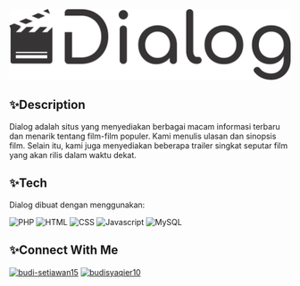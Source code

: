 ![Logo](assets/img/logo-hitam.png)

## ✨Description

Dialog adalah situs yang menyediakan berbagai macam informasi terbaru dan menarik tentang film-film populer. Kami menulis ulasan dan sinopsis film. Selain itu, kami juga menyediakan beberapa trailer singkat seputar film yang akan rilis dalam waktu dekat.

## ✨Tech

Dialog dibuat dengan menggunakan:

![PHP](https://img.shields.io/badge/-PHP-yellow)
![HTML](https://img.shields.io/badge/-HTML-yellow)
![CSS](https://img.shields.io/badge/-CSS-yellow)
![Javascript](https://img.shields.io/badge/-JAVASCRIPT-yellow)
![MySQL](https://img.shields.io/badge/-MYSQL-yellow)

## ✨Connect With Me

<p align="left">
<a href="https://linkedin.com/in/budi-setiawan15" target="blank"><img align="center" src="https://raw.githubusercontent.com/rahuldkjain/github-profile-readme-generator/master/src/images/icons/Social/linked-in-alt.svg" alt="budi-setiawan15" height="30" width="40" /></a>
<a href="https://instagram.com/budisyaqier10" target="blank"><img align="center" src="https://raw.githubusercontent.com/rahuldkjain/github-profile-readme-generator/master/src/images/icons/Social/instagram.svg" alt="budisyaqier10" height="30" width="40" /></a>
</p>
